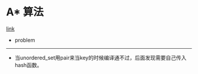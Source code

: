 # A* 算法


[link](https://www.redblobgames.com/pathfinding/a-star/introduction.html#graphs)

- problem
-------
- 当unordered_set用pair来当key的时候编译通不过，后面发现需要自己传入hash函数。